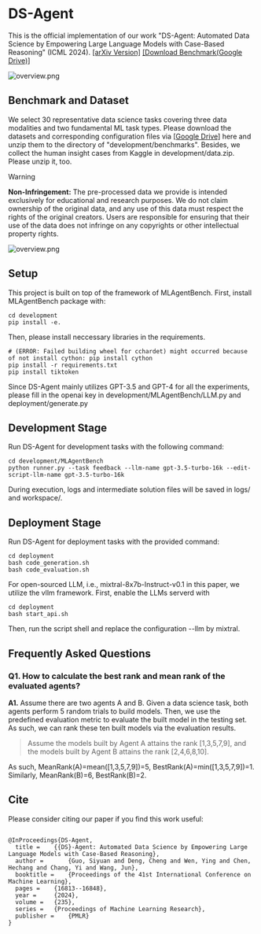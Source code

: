 # DS-Agent

This is the official implementation of our work "DS-Agent: Automated Data Science by Empowering Large Language Models with Case-Based Reasoning" (ICML 2024). [[arXiv Version]](https://arxiv.org/abs/2402.17453) [[Download Benchmark(Google Drive)]](https://drive.google.com/file/d/1xUd1nvCsMLfe-mv9NBBHOAtuYnSMgBGx/view?usp=sharing)

![overview.png](figures/overview.png)

## Benchmark and Dataset

We select 30 representative data science tasks covering three data modalities and two fundamental ML task types. Please download the datasets and corresponding configuration files via [[Google Drive]](https://drive.google.com/file/d/1xUd1nvCsMLfe-mv9NBBHOAtuYnSMgBGx/view?usp=sharing)  here and unzip them to the directory of "development/benchmarks". Besides, we collect the human insight cases from Kaggle in development/data.zip. Please unzip it, too.

> [!WARNING]
> **Non-Infringement:** The pre-processed data we provide is intended exclusively for educational and research purposes. We do not claim ownership of the original data, and any use of this data must respect the rights of the original creators. Users are responsible for ensuring that their use of the data does not infringe on any copyrights or other intellectual property rights.

![overview.png](figures/task.png)

## Setup

This project is built on top of the framework of MLAgentBench. First, install MLAgentBench package with:

```shell
cd development
pip install -e.
```

Then, please install neccessary libraries in the requirements.

```shell
# (ERROR: Failed building wheel for cchardet) might occurred because of not install cython: pip install cython
pip install -r requirements.txt
pip install tiktoken
```



Since DS-Agent mainly utilizes GPT-3.5 and GPT-4 for all the experiments, please fill in the openai key in development/MLAgentBench/LLM.py and deployment/generate.py

## Development Stage

Run DS-Agent for development tasks with the following command:

```shell
cd development/MLAgentBench
python runner.py --task feedback --llm-name gpt-3.5-turbo-16k --edit-script-llm-name gpt-3.5-turbo-16k
```

During execution, logs and intermediate solution files will be saved in logs/ and workspace/. 

## Deployment Stage

Run DS-Agent for deployment tasks with the provided command:

```shell
cd deployment
bash code_generation.sh
bash code_evaluation.sh
```

For open-sourced LLM, i.e., mixtral-8x7b-Instruct-v0.1 in this paper, we utilize the vllm framework. First, enable the LLMs serverd with

```shell
cd deployment
bash start_api.sh
```

Then, run the script shell and replace the configuration --llm by mixtral.

## Frequently Asked Questions

### Q1. How to calculate the best rank and mean rank of the evaluated agents?
**A1.** Assume there are two agents A and B. Given a data science task, both agents perform 5 random trials to build models. Then, we use the predefined evaluation metric to evaluate the built model in the testing set. As such, we can rank these ten built models via the evaluation results.
> Assume the models built by Agent A attains the rank [1,3,5,7,9], and the models built by Agent B attains the rank [2,4,6,8,10].

As such, MeanRank(A)=mean([1,3,5,7,9])=5, BestRank(A)=min([1,3,5,7,9])=1. Similarly, MeanRank(B)=6, BestRank(B)=2.

## Cite

Please consider citing our paper if you find this work useful:

```

@InProceedings{DS-Agent,
  title = 	 {{DS}-Agent: Automated Data Science by Empowering Large Language Models with Case-Based Reasoning},
  author =       {Guo, Siyuan and Deng, Cheng and Wen, Ying and Chen, Hechang and Chang, Yi and Wang, Jun},
  booktitle = 	 {Proceedings of the 41st International Conference on Machine Learning},
  pages = 	 {16813--16848},
  year = 	 {2024},
  volume = 	 {235},
  series = 	 {Proceedings of Machine Learning Research},
  publisher =    {PMLR}
}

```
